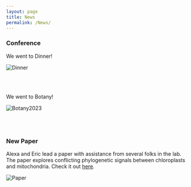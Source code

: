 ```yaml
---
layout: page
title: News
permalink: /News/
---
```



### Conference

We went to Dinner!

![Dinner](https://walkerlab-uic.github.io/pictures/LabDinner.HEIC)

<br>

<br>

We went to Botany!

![Botany2023](https://walkerlab-uic.github.io/pictures/LabBotany.jpg)

<br>

<br>

### New Paper

Alexa and Eric lead a paper with assistance from several folks in the lab. The paper explores conflicting phylogenetic signals between chloroplasts and mitochondria. Check it out [here]( https://www.frontiersin.org/articles/10.3389/fpls.2023.1125107/full).

![Paper](https://walkerlab-uic.github.io/pictures/AlexaAndEricPaper.jpeg)